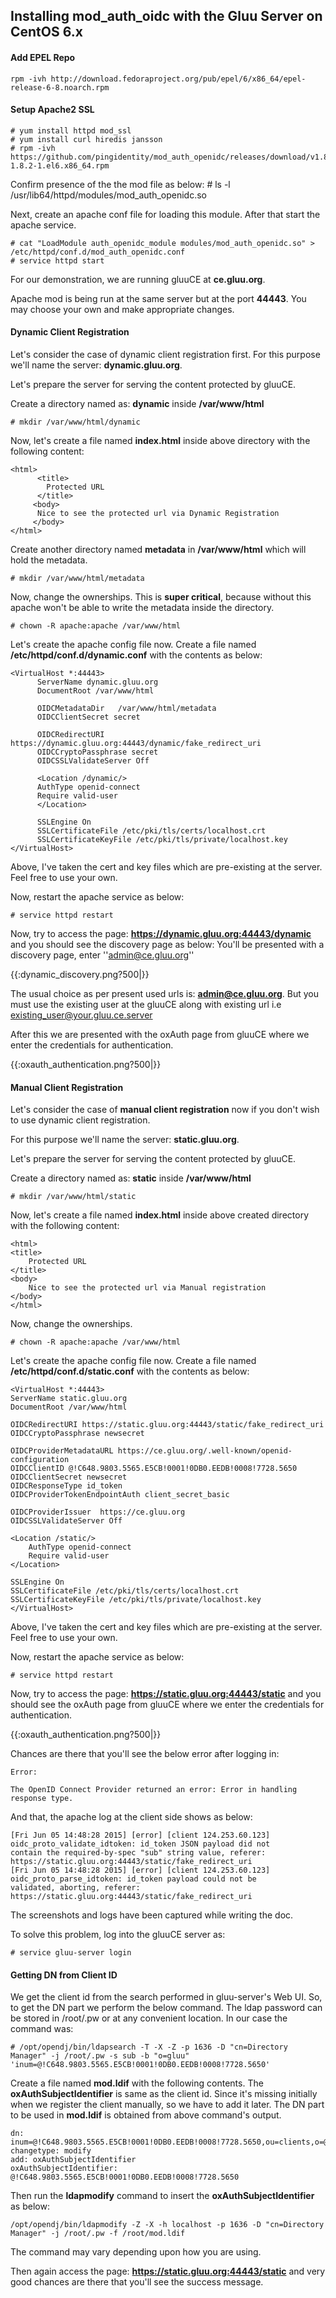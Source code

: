 ## Installing mod_auth_oidc with the Gluu Server on CentOS 6.x

#### Add EPEL Repo
`rpm -ivh http://download.fedoraproject.org/pub/epel/6/x86_64/epel-release-6-8.noarch.rpm`

#### Setup Apache2 SSL

    # yum install httpd mod_ssl
    # yum install curl hiredis jansson
    # rpm -ivh https://github.com/pingidentity/mod_auth_openidc/releases/download/v1.8.2/mod_auth_openidc-1.8.2-1.el6.x86_64.rpm

Confirm presence of the the mod file as below:
    # ls -l /usr/lib64/httpd/modules/mod_auth_openidc.so 

Next, create an apache conf file for loading this module. After that start the apache service.

    # cat "LoadModule auth_openidc_module modules/mod_auth_openidc.so" > /etc/httpd/conf.d/mod_auth_openidc.conf
    # service httpd start

For our demonstration, we are running gluuCE at **ce.gluu.org**.
 
Apache mod is being run at the same server but at the port **44443**.
You may choose your own and make appropriate changes.

#### Dynamic Client Registration

Let's consider the case of dynamic client registration first.
For this purpose we'll name the server: **dynamic.gluu.org**.

Let's prepare the server for serving the content protected by gluuCE.

Create a directory named as: **dynamic** inside **/var/www/html**

    # mkdir /var/www/html/dynamic

Now, let's create a file named **index.html** inside above directory with the following content:

    <html>
	      <title>
		    Protected URL
	      </title>
	     <body>
		  Nice to see the protected url via Dynamic Registration
	     </body>
    </html>

Create another directory named **metadata** in **/var/www/html** which will hold the metadata.

    # mkdir /var/www/html/metadata

Now, change the ownerships. This is **super critical**, because without this apache won't be able to write the metadata inside the directory.

    # chown -R apache:apache /var/www/html

Let's create the apache config file now.
Create a file named **/etc/httpd/conf.d/dynamic.conf** with the contents as below:

    <VirtualHost *:44443>
	      ServerName dynamic.gluu.org
	      DocumentRoot /var/www/html

	      OIDCMetadataDir	/var/www/html/metadata
	      OIDCClientSecret secret
	
	      OIDCRedirectURI https://dynamic.gluu.org:44443/dynamic/fake_redirect_uri
	      OIDCCryptoPassphrase secret
	      OIDCSSLValidateServer Off
	
	      <Location /dynamic/>
   		  AuthType openid-connect
   		  Require valid-user
	      </Location>

	      SSLEngine On
	      SSLCertificateFile /etc/pki/tls/certs/localhost.crt
	      SSLCertificateKeyFile /etc/pki/tls/private/localhost.key
    </VirtualHost>

Above, I've taken the cert and key files which are pre-existing at the server.
Feel free to use your own.

Now, restart the apache service as below:

    # service httpd restart

Now, try to access the page: **https://dynamic.gluu.org:44443/dynamic** and you should see the discovery page as below: You'll be presented with a discovery page, enter ''admin@ce.gluu.org''

{{:dynamic_discovery.png?500|}}


The usual choice as per present used urls is: **admin@ce.gluu.org**. But you must use the existing user at the gluuCE along with existing url i.e existing_user@your.gluu.ce.server

After this we are presented with the oxAuth page from gluuCE where we enter the credentials for authentication.

{{:oxauth_authentication.png?500|}}

#### Manual Client Registration

Let's consider the case of **manual client registration** now if you don't wish to use dynamic client registration.

For this purpose we'll name the server: **static.gluu.org**.

Let's prepare the server for serving the content protected by gluuCE.

Create a directory named as: **static** inside **/var/www/html**

    # mkdir /var/www/html/static

Now, let's create a file named **index.html** inside above created directory with the following content:

    <html>
	<title>
		Protected URL
	</title>
	<body>
		Nice to see the protected url via Manual registration
	</body>
    </html>

Now, change the ownerships.

    # chown -R apache:apache /var/www/html

Let's create the apache config file now.
Create a file named **/etc/httpd/conf.d/static.conf** with the contents as below:

    <VirtualHost *:44443>
	ServerName static.gluu.org
	DocumentRoot /var/www/html

	OIDCRedirectURI https://static.gluu.org:44443/static/fake_redirect_uri
	OIDCCryptoPassphrase newsecret

	OIDCProviderMetadataURL	https://ce.gluu.org/.well-known/openid-configuration
	OIDCClientID @!C648.9803.5565.E5CB!0001!0DB0.EEDB!0008!7728.5650
	OIDCClientSecret newsecret
	OIDCResponseType id_token
	OIDCProviderTokenEndpointAuth client_secret_basic
	
	OIDCProviderIssuer	https://ce.gluu.org
	OIDCSSLValidateServer Off
	
	<Location /static/>
   		AuthType openid-connect
   		Require valid-user
	</Location>

	SSLEngine On
	SSLCertificateFile /etc/pki/tls/certs/localhost.crt
	SSLCertificateKeyFile /etc/pki/tls/private/localhost.key
    </VirtualHost>

Above, I've taken the cert and key files which are pre-existing at the server. Feel free to use your own.

Now, restart the apache service as below:

    # service httpd restart

Now, try to access the page: **https://static.gluu.org:44443/static** and you should see the oxAuth page from gluuCE where we enter the credentials for authentication.

{{:oxauth_authentication.png?500|}}

Chances are there that you'll see the below error after logging in: 

    Error:

    The OpenID Connect Provider returned an error: Error in handling response type.

And that, the apache log at the client side shows as below:


    [Fri Jun 05 14:48:28 2015] [error] [client 124.253.60.123] oidc_proto_validate_idtoken: id_token JSON payload did not        contain the required-by-spec "sub" string value, referer: https://static.gluu.org:44443/static/fake_redirect_uri
    [Fri Jun 05 14:48:28 2015] [error] [client 124.253.60.123] oidc_proto_parse_idtoken: id_token payload could not be           validated, aborting, referer: https://static.gluu.org:44443/static/fake_redirect_uri

The screenshots and logs have been captured while writing the doc.

To solve this problem, log into the gluuCE server as:

    # service gluu-server login

#### Getting DN from Client ID

We get the client id from the search performed in gluu-server's Web UI. So, to get the DN part we perform the below command. The ldap password can be stored in /root/.pw or at any convenient location. In our case the command was:

`# /opt/opendj/bin/ldapsearch -T -X -Z -p 1636 -D "cn=Directory Manager" -j /root/.pw -s sub -b "o=gluu" 'inum=@!C648.9803.5565.E5CB!0001!0DB0.EEDB!0008!7728.5650'`


Create a file named **mod.ldif** with the following contents. The **oxAuthSubjectIdentifier** is same as the client id. Since it's missing initially when we register the client manually, so we have to add it later. The DN part to be used in **mod.ldif** is obtained from above command's output. 


    dn: inum=@!C648.9803.5565.E5CB!0001!0DB0.EEDB!0008!7728.5650,ou=clients,o=@!C648.9803.5565.E5CB!0001!0DB0.EEDB,o=gluu
    changetype: modify
    add: oxAuthSubjectIdentifier
    oxAuthSubjectIdentifier: @!C648.9803.5565.E5CB!0001!0DB0.EEDB!0008!7728.5650

Then run the **ldapmodify** command to insert the **oxAuthSubjectIdentifier** as below:

    /opt/opendj/bin/ldapmodify -Z -X -h localhost -p 1636 -D "cn=Directory Manager" -j /root/.pw -f /root/mod.ldif

The command may vary depending upon how you are using.

Then again access the page: **https://static.gluu.org:44443/static** and very good chances are there that you'll see the success message.
